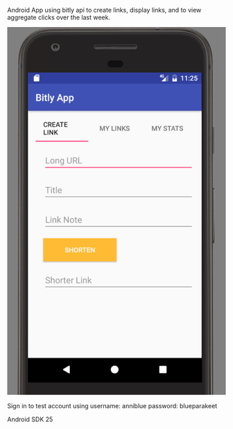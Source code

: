 Android App using bitly api to create links, display links, and to view aggregate clicks over the last week.

![alt tag](sampleImages/createLink.png)

Sign in to test account using
username: anniblue
password: blueparakeet

Android SDK 25
